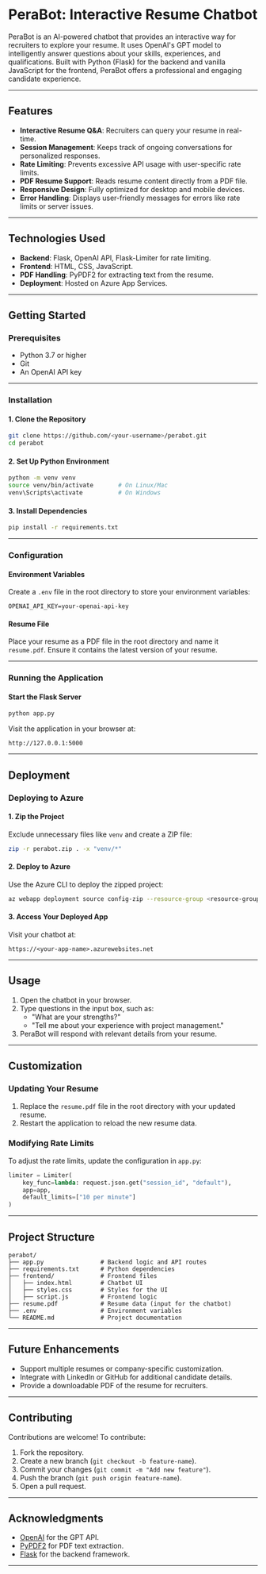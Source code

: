 # **PeraBot: Interactive Resume Chatbot**

PeraBot is an AI-powered chatbot that provides an interactive way for recruiters to explore your resume. It uses OpenAI's GPT model to intelligently answer questions about your skills, experiences, and qualifications. Built with Python (Flask) for the backend and vanilla JavaScript for the frontend, PeraBot offers a professional and engaging candidate experience.

---

## **Features**

- **Interactive Resume Q&A**: Recruiters can query your resume in real-time.
- **Session Management**: Keeps track of ongoing conversations for personalized responses.
- **Rate Limiting**: Prevents excessive API usage with user-specific rate limits.
- **PDF Resume Support**: Reads resume content directly from a PDF file.
- **Responsive Design**: Fully optimized for desktop and mobile devices.
- **Error Handling**: Displays user-friendly messages for errors like rate limits or server issues.

---

## **Technologies Used**

- **Backend**: Flask, OpenAI API, Flask-Limiter for rate limiting.
- **Frontend**: HTML, CSS, JavaScript.
- **PDF Handling**: PyPDF2 for extracting text from the resume.
- **Deployment**: Hosted on Azure App Services.

---

## **Getting Started**

### **Prerequisites**

- Python 3.7 or higher
- Git
- An OpenAI API key

---

### **Installation**

#### **1. Clone the Repository**
```bash
git clone https://github.com/<your-username>/perabot.git
cd perabot
```

#### **2. Set Up Python Environment**
```bash
python -m venv venv
source venv/bin/activate       # On Linux/Mac
venv\Scripts\activate          # On Windows
```

#### **3. Install Dependencies**
```bash
pip install -r requirements.txt
```

---

### **Configuration**

#### **Environment Variables**
Create a `.env` file in the root directory to store your environment variables:
```plaintext
OPENAI_API_KEY=your-openai-api-key
```

#### **Resume File**
Place your resume as a PDF file in the root directory and name it `resume.pdf`. Ensure it contains the latest version of your resume.

---

### **Running the Application**

#### **Start the Flask Server**
```bash
python app.py
```

Visit the application in your browser at:
```
http://127.0.0.1:5000
```

---

## **Deployment**

### **Deploying to Azure**

#### **1. Zip the Project**
Exclude unnecessary files like `venv` and create a ZIP file:
```bash
zip -r perabot.zip . -x "venv/*"
```

#### **2. Deploy to Azure**
Use the Azure CLI to deploy the zipped project:
```bash
az webapp deployment source config-zip --resource-group <resource-group-name> --name <web-app-name> --src ./perabot.zip
```

#### **3. Access Your Deployed App**
Visit your chatbot at:
```
https://<your-app-name>.azurewebsites.net
```

---

## **Usage**

1. Open the chatbot in your browser.
2. Type questions in the input box, such as:
   - "What are your strengths?"
   - "Tell me about your experience with project management."
3. PeraBot will respond with relevant details from your resume.

---

## **Customization**

### **Updating Your Resume**
1. Replace the `resume.pdf` file in the root directory with your updated resume.
2. Restart the application to reload the new resume data.

### **Modifying Rate Limits**
To adjust the rate limits, update the configuration in `app.py`:
```python
limiter = Limiter(
    key_func=lambda: request.json.get("session_id", "default"),
    app=app,
    default_limits=["10 per minute"]
)
```

---

## **Project Structure**

```
perabot/
├── app.py                # Backend logic and API routes
├── requirements.txt      # Python dependencies
├── frontend/             # Frontend files
│   ├── index.html        # Chatbot UI
│   ├── styles.css        # Styles for the UI
│   ├── script.js         # Frontend logic
├── resume.pdf            # Resume data (input for the chatbot)
├── .env                  # Environment variables
└── README.md             # Project documentation
```

---

## **Future Enhancements**

- Support multiple resumes or company-specific customization.
- Integrate with LinkedIn or GitHub for additional candidate details.
- Provide a downloadable PDF of the resume for recruiters.

---

## **Contributing**

Contributions are welcome! To contribute:
1. Fork the repository.
2. Create a new branch (`git checkout -b feature-name`).
3. Commit your changes (`git commit -m "Add new feature"`).
4. Push the branch (`git push origin feature-name`).
5. Open a pull request.

---

## **Acknowledgments**

- [OpenAI](https://openai.com/) for the GPT API.
- [PyPDF2](https://pypi.org/project/PyPDF2/) for PDF text extraction.
- [Flask](https://flask.palletsprojects.com/) for the backend framework.

---
